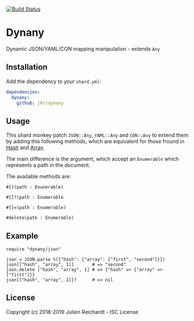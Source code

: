 [![Build Status](https://cloud.drone.io/api/badges/j8r/dynany/status.svg)](https://cloud.drone.io/j8r/dynany)

# Dynany

Dynamic JSON/YAML/CON mapping manipulation - extends `Any`

## Installation

Add the dependency to your `shard.yml`:

```yaml
dependencies:
  dynany:
    github: j8r/dynany
```

## Usage

This shard monkey patch `JSON::Any`, `YAML::Any` and `CON::Any` to extend them by adding this following methods, which are equivalent for those fround in [Hash](https://crystal-lang.org/api/master/Hash.html) and [Array](https://crystal-lang.org/api/master/array.html).

The main difference is the argument, which accept an `Enumerable` which represents a path in the document.


The available methods are:

`#[](path : Enunerable)`

`#[]?(path : Enumerable`

`#[]=(path : Enumerable)`

`#delete(path : Enumerable)`

## Example

```crystal
require "dynany/json"

json = JSON.parse %({"hash": {"array": ["first", "second"]}})
json[["hash", "array", 1]]       # => "second"
json.delete ["hash", "array", 1] # => {"hash" => {"array" => ["first"]}}
json[["hash", "array", 1]]?      # => nil
```

## License                                                                                                 

Copyright (c) 2018-2019 Julien Reichardt - ISC License
